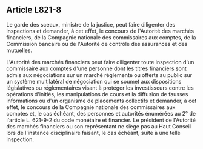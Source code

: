 Article L821-8
----
Le garde des sceaux, ministre de la justice, peut faire diligenter des
inspections et demander, à cet effet, le concours de l'Autorité des marchés
financiers, de la Compagnie nationale des commissaires aux comptes, de la
Commission bancaire ou de l'Autorité de contrôle des assurances et des
mutuelles.

L'Autorité des marchés financiers peut faire diligenter toute inspection d'un
commissaire aux comptes d'une personne dont les titres financiers sont admis aux
négociations sur un marché réglementé ou offerts au public sur un système
multilatéral de négociation qui se soumet aux dispositions législatives ou
réglementaires visant à protéger les investisseurs contre les opérations
d'initiés, les manipulations de cours et la diffusion de fausses informations ou
d'un organisme de placements collectifs et demander, à cet effet, le concours de
la Compagnie nationale des commissaires aux comptes et, le cas échéant, des
personnes et autorités énumérées au 2° de l'article L. 621-9-2 du code monétaire
et financier. Le président de l'Autorité des marchés financiers ou son
représentant ne siège pas au Haut Conseil lors de l'instance disciplinaire
faisant, le cas échéant, suite à une telle inspection.
